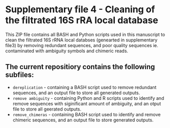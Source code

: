 # Supplementary file 4 - Cleaning of the filtrated 16S rRA local database

This ZIP file contains all BASH and Python scripts used in this manuscript to clean the filtrated 16S rRNA local databses (genearted in supplementary file3) by removing redundant sequences, and poor quality sequences ie. contaminated with ambiguity symbols and chimeric reads. 

## The current repositiory contains the following subfiles:

- `dereplication` - containing a BASH script used to remove redundant sequences, and an output file to store all generated outputs. 
- `remove ambiguity` -  containing Python and R scripts used to identify and remove sequences with siginificant amount of ambiguity, and an otput file to store all geerated outputs. 
- `remove_chimeras` -  containing BASH script used to identify and remove chimeric sequences, and an output file to store generated outputs.




